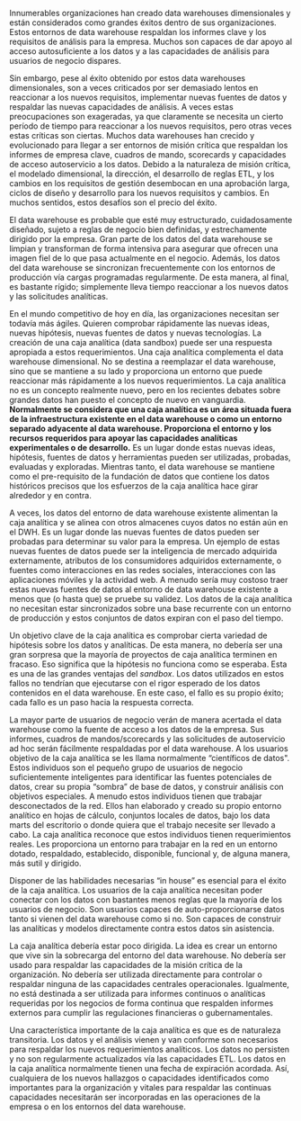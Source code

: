 ﻿---
UniqueId: sjGmcmCsmS
Title: "Consejo de diseño #174: ¿Tu organización necesita una 'analytical sandbox'?"
Url: 2015/cajas-analiticas.html
Date: 2016-12-24T01:54:00.6935640+01:00
SecondaryDate: 2015-05-06T00:00:00.0000000
Description: "Normalmente se considera que una caja analítica es un área situada fuera de la infraestructura existente en el data warehouse o como un entorno separado adyacente al data warehouse. Proporciona el entorno y los recursos requeridos para apoyar las capacidades analíticas experimentales o de desarrollo. "
Author: Bob Becker
Category: Fundamentos Business Intelligence
RelatedUrl: http://www.kimballgroup.com/2015/05/design-tip-174-does-your-organization-need-an-analytic-sandbox/

---
Innumerables organizaciones han creado data warehouses dimensionales y están considerados como grandes éxitos dentro de sus organizaciones. Estos entornos de data warehouse respaldan los informes clave y los requisitos de análisis para la empresa. Muchos son capaces de dar apoyo al acceso autosuficiente a los datos y a las capacidades de análisis para usuarios de negocio dispares.

Sin embargo, pese al éxito obtenido por estos data warehouses dimensionales, son a veces criticados por ser demasiado lentos en reaccionar a los nuevos requisitos, implementar nuevas fuentes de datos y respaldar las nuevas capacidades de análisis. A veces estas preocupaciones son exageradas, ya que claramente se necesita un cierto período de tiempo para reaccionar a los nuevos requisitos, pero otras veces estas críticas son ciertas. Muchos data warehouses han crecido y evolucionado para llegar a ser entornos de misión crítica que respaldan los informes de empresa clave, cuadros de mando, scorecards y capacidades de  acceso autoservicio a los datos. Debido a la naturaleza de misión crítica, el modelado dimensional, la dirección, el desarrollo de reglas ETL, y los cambios en los requisitos de gestión desembocan en una aprobación larga, ciclos de diseño y desarrollo para los nuevos requisitos y cambios. En muchos sentidos, estos desafíos son el precio del éxito.

El data warehouse es probable que esté muy estructurado, cuidadosamente diseñado, sujeto a reglas de negocio bien definidas, y estrechamente dirigido por la empresa. Gran parte de los datos del data warehouse se limpian y transforman de forma intensiva para asegurar que ofrecen una imagen fiel de lo que pasa actualmente en el negocio. Además, los datos del data warehouse se sincronizan frecuentemente con los entornos de producción vía cargas programadas regularmente. De esta manera, al final, es bastante rígido; simplemente lleva tiempo reaccionar a los nuevos datos y las solicitudes analíticas.

En el mundo competitivo de hoy en día, las organizaciones necesitan ser todavía más ágiles. Quieren comprobar rápidamente las nuevas ideas, nuevas hipótesis, nuevas fuentes de datos y nuevas tecnologías. La creación de una caja analítica (data sandbox)  puede ser una respuesta apropiada a estos requerimientos. Una caja analítica complementa el data warehouse dimensional. No se destina a reemplazar el data warehouse, sino que se mantiene a su lado y proporciona un entorno que puede reaccionar más rápidamente a los nuevos requerimientos. La caja analítica no es un concepto realmente nuevo, pero en los recientes debates sobre grandes datos han puesto el concepto de nuevo en vanguardia. **Normalmente se considera que una caja analítica es un área situada fuera de la infraestructura existente en el data warehouse o como un entorno separado adyacente al data warehouse. Proporciona el entorno y los recursos requeridos para apoyar las capacidades analíticas experimentales o de desarrollo.** Es un lugar donde estas nuevas ideas, hipótesis, fuentes de datos y herramientas pueden ser utilizadas, probadas, evaluadas y exploradas. Mientras tanto, el data warehouse se mantiene como el pre-requisito de la fundación de datos que contiene los datos históricos precisos que los esfuerzos de la caja analítica hace girar alrededor y en contra.

A veces, los datos del entorno de data warehouse existente alimentan la caja analítica y se alinea con otros almacenes cuyos datos no están aún en el DWH. Es un lugar donde las nuevas fuentes de datos pueden ser probadas para determinar su valor para la empresa. Un ejemplo de estas nuevas fuentes de datos puede ser la inteligencia de mercado adquirida externamente, atributos de los consumidores adquiridos externamente, o fuentes como interacciones en las redes sociales, interacciones con las aplicaciones móviles y la actividad web. A menudo sería muy costoso traer estas nuevas fuentes de datos al entorno de data warehouse existente a menos que (o hasta que) se pruebe su validez. Los datos de la caja analítica no necesitan estar sincronizados sobre una base recurrente con un entorno de producción y estos conjuntos de datos expiran con el paso del tiempo.

Un objetivo clave de la caja analítica es comprobar cierta variedad de hipótesis sobre los datos y analíticas. De esta manera, no debería ser una gran sorpresa que la mayoría de proyectos de caja analítica terminen en fracaso. Eso significa que la hipótesis no funciona como se esperaba. Esta es una de las grandes ventajas del *sandbox*. Los datos utilizados en estos fallos no tendrían que ejecutarse con el rigor esperado de los datos contenidos en el data warehouse. En este caso, el fallo es su propio éxito; cada fallo es un paso hacia la respuesta correcta.

La mayor parte de usuarios de negocio verán de manera acertada el data warehouse como la fuente de acceso a los datos de la empresa. Sus informes, cuadros de mandos/scorecards y las solicitudes de autoservicio ad hoc serán fácilmente respaldadas por el data warehouse. A los usuarios objetivo de la caja analítica se les llama normalmente “científicos de datos". Estos individuos son el pequeño grupo de usuarios de negocio suficientemente inteligentes para identificar las fuentes potenciales de datos, crear su propia “sombra” de base de datos, y construir análisis con objetivos especiales. A menudo estos individuos tienen que trabajar desconectados de la red. Ellos han elaborado y creado su propio entorno analítico en hojas de cálculo, conjuntos locales de datos, bajo los data marts del escritorio o donde quiera que el trabajo necesite ser llevado a cabo. La caja analítica reconoce que estos individuos tienen requerimientos reales. Les proporciona un entorno para trabajar en la red en un entorno dotado, respaldado, establecido, disponible, funcional y, de alguna manera, más sutil y dirigido.

Disponer de las habilidades necesarias “in house” es esencial para el éxito de la caja analítica. Los usuarios de la caja analítica necesitan poder conectar con los datos con bastantes menos reglas que la mayoría de los usuarios de negocio. Son usuarios capaces de auto-proporcionarse datos tanto si vienen del data warehouse como si no. Son capaces de construir las analíticas y modelos directamente contra estos datos sin asistencia.

La caja analítica debería estar poco dirigida. La idea es crear un entorno que vive sin la sobrecarga del entorno del data warehouse. No debería ser usado para respaldar las capacidades de la misión crítica de la organización. No debería ser utilizada directamente para controlar o respaldar ninguna de las capacidades centrales operacionales. Igualmente, no está destinada a ser utilizada para informes continuos o analíticas requeridas por los negocios de forma continua que respalden informes externos para cumplir las regulaciones financieras o gubernamentales.

Una característica importante de la caja analítica es que es de naturaleza transitoria. Los datos y el análisis vienen y van conforme son necesarios para respaldar los nuevos requerimientos analíticos. Los datos no persisten y no son regularmente actualizados vía las capacidades ETL. Los datos en la caja analítica normalmente tienen una fecha de expiración acordada. Así, cualquiera de los nuevos hallazgos o capacidades identificados como importantes para la organización y vitales para respaldar las continuas capacidades necesitarán ser incorporadas en las operaciones de la empresa o en los entornos del data warehouse.